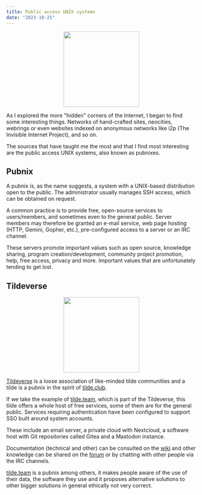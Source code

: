 ```yaml
---
title: Public access UNIX systems
date: "2023-10-25"
---
```


<style nonce="Fg4i6piWbxQWdgGv66UX1V1B5zwNWL4Om8vSTS4QG4I">
  .img-center-w200px {
    max-width: 100%;
    width: 200px;
  }
</style>

<center>
    <img src="/openbsd.png" class="img-center-w200px">
</center>

As I explored the more "hidden" corners of the Internet, I began to find some interesting things. Networks of hand-crafted sites, neocities, webrings or even websites indexed on anonymous networks like i2p (The Invisible Internet Project), and so on.

The sources that have taught me the most and that I find most interesting are the public access UNIX systems, also known as pubnixes.


## Pubnix

A pubnix is, as the name suggests, a system with a UNIX-based distribution open to the public. The administrator usually manages SSH access, which can be obtained on request.

A common practice is to provide free, open-source services to users/members, and sometimes even to the general public. Server members may therefore be granted an e-mail service, web page hosting (HTTP, Gemini, Gopher, etc.), pre-configured access to a server or an IRC channel.

These servers promote important values such as open source, knowledge sharing, program creation/development, community project promotion, help, free access, privacy and more. Important values that are unfortunately tending to get lost.


## Tildeverse

<center>
    <img src="/tildeverse.png" class="img-center-w200px">
</center>


[Tildeverse](https://tildeverse.org) is a loose association of like-minded tilde communities and a tilde is a pubnix in the spirit of [tilde.club](https://tilde.club).

If we take the example of [tilde.team](https://tilde.team), which is part of the Tildeverse, this tilde offers a whole host of free services, some of them are for the general public. Services requiring authentication have been configured to support SSO built around system accounts.


These include an email server, a private cloud with Nextcloud, a software host with Git repositories called Gitea and a Mastodon instance.

Documentation (technical and other) can be consulted on the [wiki](https://tilde.team/wiki) and other knowledge can be shared on the [forum](https://bbj.tildeverse.org/) or by chatting with other people via the IRC channels.


[tilde.team](https://tilde.team) is a pubnix among others, it makes people aware of the use of their data, the software they use and it proposes alternative solutions to other bigger solutions in general ethically not very correct.


